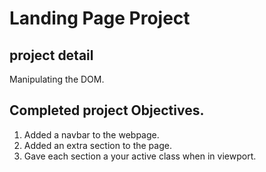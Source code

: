 # Landing Page Project

## project detail
  Manipulating the DOM.

## Completed project Objectives.
1. Added a navbar to the webpage.
2. Added an extra section to the page.
3. Gave each section a your active class when in viewport.
